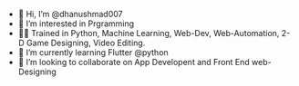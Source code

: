 - 👋 Hi, I’m @dhanushmad007
- 👀 I’m interested in Prgramming
- 👨‍💻 Trained in Python, Machine Learning, Web-Dev, Web-Automation, 2-D Game Designing, Video Editing. 
- 🌱 I’m currently learning Flutter @python
- 💞️ I’m looking to collaborate on App Developent and Front End web-Designing


<!---
dhanushmad007/dhanushmad007 is a ✨ special ✨ repository because its `README.md` (this file) appears on your GitHub profile.
You can click the Preview link to take a look at your changes.
--->


